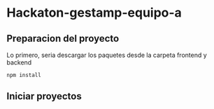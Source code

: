 # Hackaton-gestamp-equipo-a

## Preparacion del proyecto

Lo primero, seria descargar los paquetes desde la carpeta frontend y backend

`npm install`

## Iniciar proyectos

